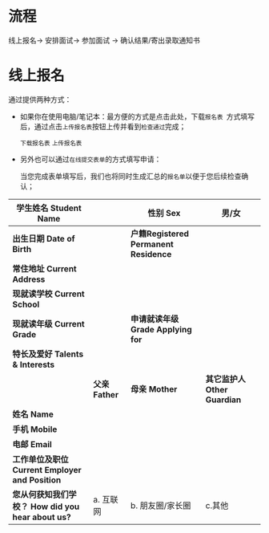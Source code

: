 # 流程

线上报名-> 安排面试-> 参加面试 -> 确认结果/寄出录取通知书

# 线上报名

通过提供两种方式：

- 如果你在使用电脑/笔记本：最方便的方式是点击此处，下载`报名表 `方式填写后，通过点击`上传报名表`按钮上传并看到`检查通过`完成；

  `下载报名表` `上传报名表`

- 另外也可以通过`在线提交表单`的方式填写申请：

  当您完成表单填写后，我们也将同时生成汇总的`报名单`以便于您后续检查确认；

| **学生姓名**   **Student Name**                              |                       | **性别**   **Sex**                           | 男/女                               |
| ------------------------------------------------------------ | --------------------- | -------------------------------------------- | ----------------------------------- |
| **出生日期**   **Date of Birth**                             |                       | **户籍Registered**   **Permanent Residence** |                                     |
| **常住地址**   **Current Address**                           |                       |                                              |                                     |
| **现就读学校**   **Current School**                          |                       |                                              |                                     |
| **现就读年级**   **Current Grade**                           |                       | **申请就读年级**   **Grade Applying for**    |                                     |
| **特长及爱好**   **Talents & Interests**                     |                       |                                              |                                     |
|                                                              | **父亲**   **Father** | **母亲**   **Mother**                        | **其它监护人**   **Other Guardian** |
| **姓名**   **Name**                                          |                       |                                              |                                     |
| **手机**   **Mobile**                                        |                       |                                              |                                     |
| **电邮**   **Email**                                         |                       |                                              |                                     |
| **工作单位及职位**   **Current Employer**   **and Position** |                       |                                              |                                     |
| **您从何获知我们学校？ How did you hear about us?**          | a. 互联网             | b. 朋友圈/家长圈                             | c.其他                              |